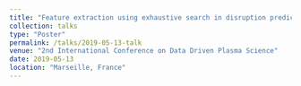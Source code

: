 ```yaml
---
title: "Feature extraction using exhaustive search in disruption prediction based on JT-60U experimental data"
collection: talks
type: "Poster"
permalink: /talks/2019-05-13-talk
venue: "2nd International Conference on Data Driven Plasma Science"
date: 2019-05-13
location: "Marseille, France"
---
```

